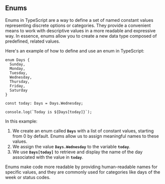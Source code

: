 ## Enums

Enums in TypeScript are a way to define a set of named constant values representing discrete options or categories. They provide a convenient means to work with descriptive values in a more readable and expressive way. In essence, enums allow you to create a new data type composed of predefined, related values.

Here's an example of how to define and use an enum in TypeScript:

```tsx
enum Days {
  Sunday,
  Monday,
  Tuesday,
  Wednesday,
  Thursday,
  Friday,
  Saturday
}

const today: Days = Days.Wednesday;

console.log(`Today is ${Days[today]}`);

```

In this example:

1. We create an enum called **`Days`** with a list of constant values, starting from 0 by default. Enums allow us to assign meaningful names to these values.
2. We assign the value **`Days.Wednesday`** to the variable **`today`**.
3. We use **`Days[today]`** to retrieve and display the name of the day associated with the value in **`today`**.

Enums make code more readable by providing human-readable names for specific values, and they are commonly used for categories like days of the week or status codes.